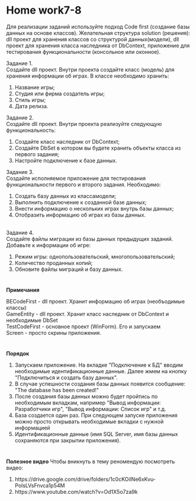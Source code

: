 # <b>Home work7-8</b>

Для реализации заданий используйте подход Code first (создание базы данных на основе классов). Желательная структура solution (решения): dll проект для хранения классов со структурой данных(модели), dll проект для хранения класса наследника от DbContext, приложение для тестирования функциональности (консольное или оконное).<br>

Задание 1.<br>
Создайте dll проект. Внутри проекта создайте класс (модель) для хранения информации об играх. В классе необходимо хранить:
<ol>
<li>Название игры;</li>
<li>Студия или фирма создатель игры;</li>
<li>Стиль игры;</li>
<li>Дата релиза.</li>
</ol>

Задание 2.<br>
Создайте dll проект. Внутри проекта реализуйте следующую функциональность:
<ol>
<li>Создайте класс наследник от DbContext;</li>
<li>Создайте DbSet в котором вы будете хранить объекты класса из первого задания;</li>
<li>Настройте подключение к базе данных.</li>
</ol>

Задание 3.<br>
Создайте исполняемое приложение для тестирования функциональности первого и второго задания. Необходимо:
<ol>
<li>Создать базу данных из классамодели;</li>
<li>Выполнить подключение к созданной базе данных;</li>
<li>Внести информацию о нескольких играх внутрь базы данных;</li>
<li>Отобразить информацию об играх из базы данных.</li>
</ol>

<br>Задание 4.<br>
Создайте файлы миграции из базы данных предыдущих заданий. Добавьте к информации об игре:
<ol>
<li>Режим игры: однопользовательский, многопользовательский;</li>
<li>Количество проданных копий;</li>
<li>Обновите файлы миграций и базу данных.</li>
</ol>

# 

<b>Примечания</b>

BECodeFirst - dll проект. Хранит информацию об играх (необъодимые классы)<br>
GameEntity - dll проект. Хранит класс наследник от DbContext и необходимые DbSet<br>
TestCodeFirst - основное проект (WinForm). Его и запускаем<br>
Screen - просто скрины приложения.<br>


# 

<b>Порядок</b>
<ol>
<li>Запускаем приложение.  На вкладке "Подключение к БД" вводим необходимые идентификационные данные. Далее жмем на кнопку "Подключиться и создать базу данных".</li>
<li>В случае успешности создания базы данных появится сообщение: "The database has been created!"</li>
<li>После создания базы данных можно будет пройтись по необходимым вкладкам, например "Вывод информации: Разработчики игр", "Вывод информации: Список игр" и т.д.</li>
<li>База создается один раз. При следующем запуске приложения можно просто открывать необходимые вкладки с нужной информацией</li>
<li>Идентификационные данные (имя SQL Server, имя базы данных сохраняются при закрытии приложения).</li>
</ol>

# 

<b>Полезное видео</b>
Чтобы вникнуть в тему реномендую посмотреть видео:
<ol>
<li>https://drive.google.com/drive/folders/1c0cKOilNe6xKvu-PolsLVsFnvca1p54M</li>
<li>https://www.youtube.com/watch?v=Od1X5o7za9k</li>
</ol>
